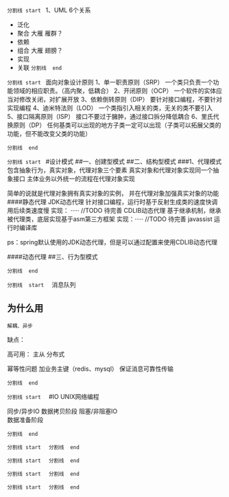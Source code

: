 
``````````````````分割线 start ``````````````````
1、UML
6个关系
 * 泛化
 * 聚合 大雁 雁群？
 * 依赖
 * 组合 大雁 翅膀？
 * 实现
 * 关联
``````````````````分割线  end  ``````````````````

``````````````````分割线 start ``````````````````
面向对象设计原则
1、单一职责原则（SRP）
    一个类只负责一个功能领域的相应职责。（高内聚，低耦合）
2、开闭原则（OCP）
    一个软件的实体应当对修改关闭，对扩展开放
3、依赖倒转原则（DIP）
    要针对接口编程，不要针对实现编程
4、迪米特法则（LOD）
    一个类指引入相关的类，无关的类不要引入
5、接口隔离原则（ISP）
    接口不要过于臃肿，通过接口拆分降低耦合
6、里氏代换原则（DP）
    任何基类可以出现的地方子类一定可以出现（子类可以拓展父类的功能，但不能改变父类的功能）
   
``````````````````分割线  end  ``````````````````

``````````````````分割线 start ``````````````````
#设计模式
##一、创建型模式
##二、结构型模式
###1、代理模式
包含抽象行为，真实对象，代理对象三个要素
真实对象和代理对象实现同一个抽象接口
主体业务以外统一的流程在代理对象实现

简单的说就是代理对象拥有真实对象的实例，
并在代理对象加强真实对象的功能
####静态代理
JDK动态代理
    针对接口编程，运行时基于反射生成类的速度快调用后续类速度慢
    实现： ····· //TODO 待完善
CDLIB动态代理
    基于继承机制，继承被代理类，底层实现基于asm第三方框架
    实现：·····  //TODO 待完善
javassist
    运行时编译库

ps：spring默认使用的JDK动态代理，但是可以通过配置来使用CDLIB动态代理

####动态代理
##三、行为型模式

``````````````````分割线  end  ``````````````````

``````````````````分割线  start  ``````````````````
消息队列

## 为什么用
    解耦、异步

缺点：

高可用：
主从
分布式

幂等性问题
    加业务主键（redis、mysql）
保证消息可靠性传输
        
``````````````````分割线  end  ``````````````````

``````````````````分割线 start  ``````````````````
#IO
 UNIX网络编程
 
 同步/异步IO
    数据拷贝阶段
 阻塞/非阻塞IO      
    数据准备阶段

``````````````````分割线  end  ``````````````````

``````````````````分割线 start  ``````````````````
``````````````````分割线  end  ``````````````````

``````````````````分割线 start  ``````````````````
``````````````````分割线  end  ``````````````````

``````````````````分割线 start  ``````````````````
``````````````````分割线  end  ``````````````````

``````````````````分割线 start  ``````````````````
``````````````````分割线  end  ``````````````````